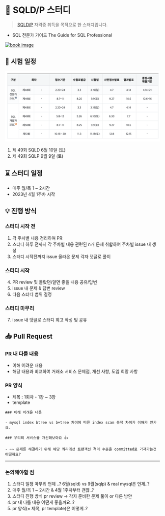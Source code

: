 # 📌 SQLD/P 스터디

> [SQLD/P](https://www.dataq.or.kr/www/sub/a_04.do) 자격증 취득을 목적으로 한 스터디입니다.

- SQL 전문가 가이드 The Guide for SQL Professional

[![book image](https://image.yes24.com/goods/90613346)](http://www.yes24.com/Product/Goods/90613346)
 
## 📅 시험 일정

[![시험 일정](./imgs/1.png)](https://www.dataq.or.kr/www/accept/schedule.do)

1. 제 49회 SQLD 6월 10일 (토)
2. 제 49회 SQLP 9월 9일 (토)

## ⌛ 스터디 일정

- 매주 월/목 1 ~ 2시간
- 2023년 4월 1주차 시작

## 💡️ 진행 방식

### 스터디 시작 전

1. 각 주차별 내용 정리하여 PR
2. 스터디 하루 전까지 각 주차별 내용 관련된 n개 문제 취합하여 주차별 issue 내 생성
3. 스터디 시작전까지 issue 올라온 문제 각자 댓글로 풀이

### 스터디 시작

4. PR review 및 몰랐던/알면 좋을 내용 공유/답변 
5. issue 내 문제 & 답변 review 
6. 다음 스터디 범위 결정

### 스터디 마무리

7. issue 내 댓글로 스터디 회고 작성 및 공유

## 📥  Pull Request

### PR 내 다룰 내용

- 이해 어려운 내용
- 해당 내용과 비교하여 거래소 서비스 문제점, 개선 사항, 도입 희망 사항

### PR 양식

- 제목 : 1회차 - 1장 ~ 3장
- template 

```text
### 이해 어려운 내용

- mysql index btree vs b+tree 차이에 따른 index scan 동작 차이가 이해가 안가요.

### 우리의 서비스를 개선해보아요 👍

- ~~ 문제를 해결하기 위해 해당 쿼리에선 트랜잭션 격리 수준을 committed로 가져가는건 어떨까요?
```

---

### 논의해야할 점

1. 스터디 일정 마무리 언제 ..? 6월(sqld) vs 9월(sqlp) & real mysql은 언제..?
2. 매주 월/목 1 ~ 2시간 & 4월 1주차부터 괜찮..?
3. 스터디 진행 방식 pr review &rarr; 각자 준비한 문제 풀이 or 다른 방안
4. pr 내 다룰 내용 어떤게 좋을까요..?
5. pr 양식(= 제목, pr template)은 어떻게..?
